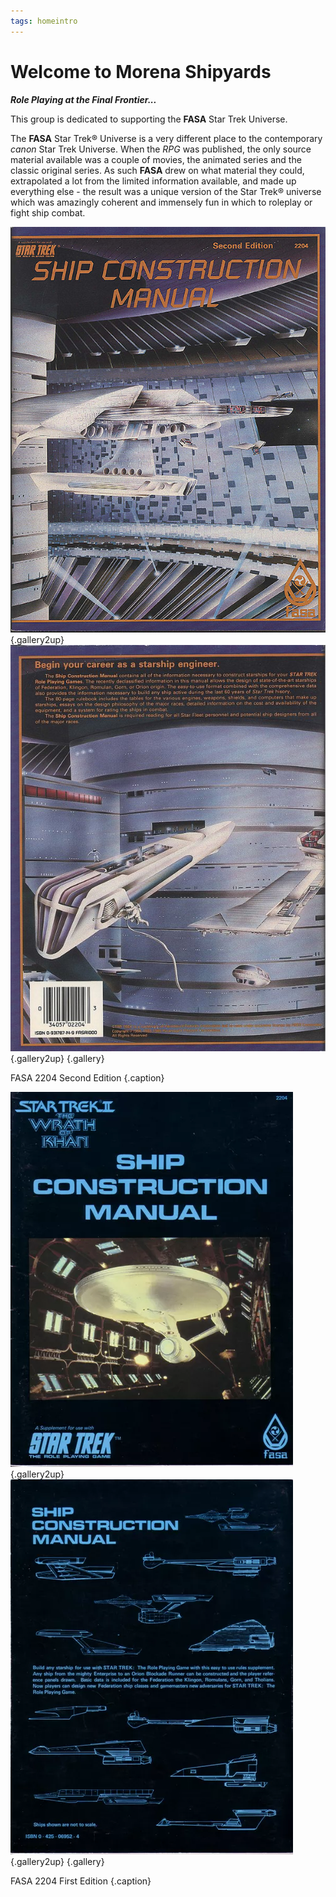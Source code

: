 ```yaml
---
tags: homeintro
---
```

# Welcome to Morena Shipyards

***Role Playing at the Final Frontier...***
 
This group is dedicated to supporting the **FASA** Star Trek Universe.

The **FASA** Star Trek® Universe is a very different place to the contemporary *canon* Star Trek Universe. When the *RPG* was published, the only source material available was a couple of movies, the animated series and the classic original series. As such **FASA** drew on what material they could, extrapolated a lot from the limited information available, and made up everything else - the result was a unique version of the Star Trek® universe which was amazingly coherent and immensely fun in which to roleplay or fight ship combat. 

![FASA 2204](/images/FASA-2204.jpg){.gallery2up} ![FASA 2204](/images/FASA-2204B.jpg){.gallery2up} {.gallery}

FASA 2204 Second Edition {.caption}

![FASA 2204](/images/FASA-2204F.webp){.gallery2up} ![FASA 2204](/images/FASA-2204B.webp){.gallery2up} {.gallery}

FASA 2204 First Edition {.caption}